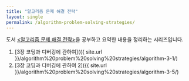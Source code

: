 ```yaml
---
title: "알고리즘 문제 해결 전략"
layout: single
permalink: /algorithm-problem-solving-strategies/
---
```


도서 [\<알고리즘 문제 해결 전략\>](https://book.algospot.com/index.html)을 공부하고 요약한 내용을 정리하는 시리즈입니다.

1. [3장 코딩과 디버깅에 관하여]({{ site.url }}/algorithm%20problem%20solving%20strategies/algorithm-3-1/)
1. [3장 코딩과 디버깅에 관하여 2]({{ site.url }}/algorithm%20problem%20solving%20strategies/algorithm-3-5/)